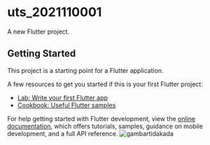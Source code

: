 # uts_2021110001

A new Flutter project.

## Getting Started

This project is a starting point for a Flutter application.

A few resources to get you started if this is your first Flutter project:

- [Lab: Write your first Flutter app](https://docs.flutter.dev/get-started/codelab)
- [Cookbook: Useful Flutter samples](https://docs.flutter.dev/cookbook)

For help getting started with Flutter development, view the
[online documentation](https://docs.flutter.dev/), which offers tutorials,
samples, guidance on mobile development, and a full API reference.
![gambartidakada](https://github.com/RickyKurniawan12/uts_2021110001/assets/147064729/b594df58-fdd0-4b0b-badc-fa0704d853c7)
